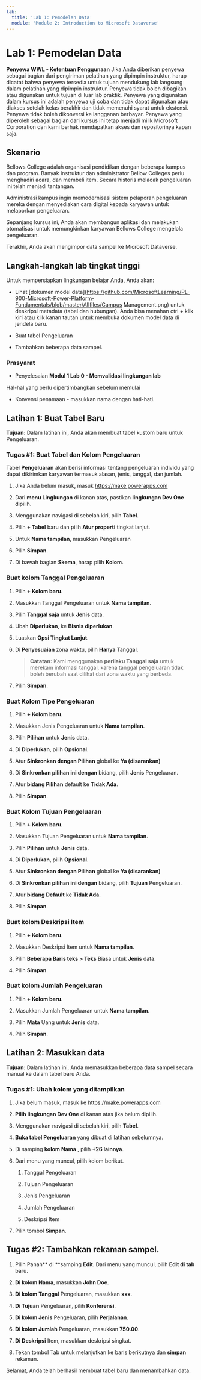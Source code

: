 ```yaml
---
lab:
  title: 'Lab 1: Pemodelan Data'
  module: 'Module 2: Introduction to Microsoft Dataverse'
---
```


# Lab 1: Pemodelan Data

**Penyewa WWL - Ketentuan Penggunaan** Jika Anda diberikan penyewa sebagai bagian dari pengiriman pelatihan yang dipimpin instruktur, harap dicatat bahwa penyewa tersedia untuk tujuan mendukung lab langsung dalam pelatihan yang dipimpin instruktur. Penyewa tidak boleh dibagikan atau digunakan untuk tujuan di luar lab praktik. Penyewa yang digunakan dalam kursus ini adalah penyewa uji coba dan tidak dapat digunakan atau diakses setelah kelas berakhir dan tidak memenuhi syarat untuk ekstensi. Penyewa tidak boleh dikonversi ke langganan berbayar. Penyewa yang diperoleh sebagai bagian dari kursus ini tetap menjadi milik Microsoft Corporation dan kami berhak mendapatkan akses dan repositorinya kapan saja. 

## Skenario

Bellows College adalah organisasi pendidikan dengan beberapa kampus dan program. Banyak instruktur dan administrator Bellow Colleges perlu menghadiri acara, dan membeli item. Secara historis melacak pengeluaran ini telah menjadi tantangan. 

Administrasi kampus ingin memodernisasi sistem pelaporan pengeluaran mereka dengan menyediakan cara digital kepada karyawan untuk melaporkan pengeluaran. 

Sepanjang kursus ini, Anda akan membangun aplikasi dan melakukan otomatisasi untuk memungkinkan karyawan Bellows College mengelola pengeluaran.

Terakhir, Anda akan mengimpor data sampel ke Microsoft Dataverse.

## Langkah-langkah lab tingkat tinggi

Untuk mempersiapkan lingkungan belajar Anda, Anda akan:

- Lihat [dokumen model data](https://github.com/MicrosoftLearning/PL-900-Microsoft-Power-Platform-Fundamentals/blob/master/Allfiles/Campus Management.png) untuk deskripsi metadata (tabel dan hubungan). Anda bisa menahan ctrl + klik kiri atau klik kanan tautan untuk membuka dokumen model data di jendela baru.

- Buat tabel Pengeluaran

- Tambahkan beberapa data sampel. 

### Prasyarat

- Penyelesaian **Modul 1 Lab 0 - Memvalidasi lingkungan lab**

Hal-hal yang perlu dipertimbangkan sebelum memulai

- Konvensi penamaan - masukkan nama dengan hati-hati.

## Latihan 1: Buat Tabel Baru

**Tujuan:** Dalam latihan ini, Anda akan membuat tabel kustom baru untuk Pengeluaran.

### Tugas #1: Buat Tabel dan Kolom Pengeluaran

Tabel **Pengeluaran** akan berisi informasi tentang pengeluaran individu yang dapat dikirimkan karyawan termasuk alasan, jenis, tanggal, dan jumlah.

1. Jika Anda belum masuk, masuk https://make.powerapps.com

1. Dari **menu Lingkungan** di kanan atas, pastikan **lingkungan Dev One** dipilih.

1. Menggunakan navigasi di sebelah kiri, pilih **Tabel**.

1. Pilih **+ Tabel** baru dan pilih **Atur properti** tingkat lanjut.

1. Untuk **Nama tampilan**, masukkan Pengeluaran

1. Pilih **Simpan**.

1. Di bawah bagian **Skema**, harap pilih **Kolom**.

### Buat kolom Tanggal Pengeluaran

1. Pilih **+ Kolom baru**.

1. Masukkan Tanggal Pengeluaran untuk **Nama tampilan**.

1. Pilih **Tanggal saja** untuk **Jenis** data.

1. Ubah **Diperlukan**, ke **Bisnis diperlukan**.

1. Luaskan **Opsi Tingkat Lanjut**.

1. Di **Penyesuaian** zona waktu, pilih **Hanya** Tanggal.

    >**Catatan:** Kami menggunakan **perilaku Tanggal saja** untuk merekam informasi tanggal, karena tanggal pengeluaran tidak boleh berubah saat dilihat dari zona waktu yang berbeda.

1. Pilih **Simpan**.

### Buat Kolom Tipe Pengeluaran

1. Pilih **+ Kolom baru**.

1. Masukkan Jenis Pengeluaran untuk **Nama tampilan**.

1. Pilih **Pilihan** untuk **Jenis** data.

1. Di **Diperlukan**, pilih **Opsional**.

1. Atur **Sinkronkan dengan Pilihan** global ke **Ya (disarankan)**

1. Di **Sinkronkan pilihan ini dengan** bidang, pilih **Jenis** Pengeluaran.

1. Atur **bidang Pilihan** default ke **Tidak Ada**.

1. Pilih **Simpan**.

### Buat Kolom Tujuan Pengeluaran

1. Pilih **+ Kolom baru**.

1. Masukkan Tujuan Pengeluaran untuk **Nama tampilan**.

1. Pilih **Pilihan** untuk **Jenis** data.

1. Di **Diperlukan**, pilih **Opsional**.

1. Atur **Sinkronkan dengan Pilihan** global ke **Ya (disarankan)**

1. Di **Sinkronkan pilihan ini dengan** bidang, pilih **Tujuan** Pengeluaran.

1. Atur **bidang Default** ke **Tidak Ada**.

1. Pilih **Simpan**.

### Buat kolom Deskripsi Item

1. Pilih **+ Kolom baru**.

1. Masukkan Deskripsi Item untuk **Nama tampilan**.

1. Pilih **Beberapa Baris teks &gt; Teks** Biasa untuk **Jenis** data.

1. Pilih **Simpan**.

### Buat kolom Jumlah Pengeluaran

1. Pilih **+ Kolom baru**.

1. Masukkan Jumlah Pengeluaran untuk **Nama tampilan**.

1. Pilih **Mata** Uang untuk **Jenis** data.

1. Pilih **Simpan**.

 
## Latihan 2: Masukkan data

**Tujuan:** Dalam latihan ini, Anda memasukkan beberapa data sampel secara manual ke dalam tabel baru Anda. 

### Tugas #1: Ubah kolom yang ditampilkan

1. Jika belum masuk, masuk ke https://make.powerapps.com

1. **Pilih lingkungan Dev One** di kanan atas jika belum dipilih.

1. Menggunakan navigasi di sebelah kiri, pilih **Tabel**.

1. **Buka tabel Pengeluaran** yang dibuat di latihan sebelumnya.

1. Di samping **kolom Nama** , pilih **+26 lainnya**.

1. Dari menu yang muncul, pilih kolom berikut.

    1. Tanggal Pengeluaran

    2. Tujuan Pengeluaran 

    3. Jenis Pengeluaran

    4. Jumlah Pengeluaran

    5. Deskripsi Item

1. Pilih tombol **Simpan**.

## Tugas #2: Tambahkan rekaman sampel.

1. Pilih Panah** di **samping **Edit**. Dari menu yang muncul, pilih **Edit di tab** baru.

1. **Di kolom Nama**, masukkan **John Doe**.

1. **Di kolom Tanggal** Pengeluaran, masukkan **xxx**.

1. **Di Tujuan** Pengeluaran, pilih **Konferensi**.

1. **Di kolom Jenis** Pengeluaran, pilih **Perjalanan**.

1. **Di kolom Jumlah** Pengeluaran, masukkan **750.00**.

1. **Di Deskripsi** Item, masukkan deskripsi singkat.

1. Tekan tombol Tab untuk melanjutkan ke baris berikutnya dan **simpan** rekaman.

Selamat, Anda telah berhasil membuat tabel baru dan menambahkan data.


